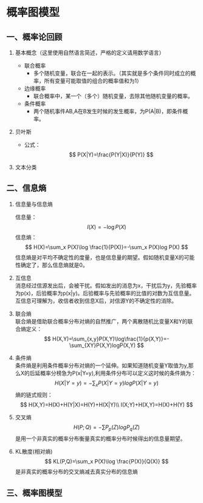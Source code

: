 # 概率图模型

## 一、概率论回顾

1. 基本概念（这里使用自然语言简述，严格的定义请用数学语言）
   - 联合概率
     - 多个随机变量，联合在一起的表示。（其实就是多个条件同时成立的概率，所有变量可能取值的组合的概率值和为1）
   - 边缘概率
     - 联合概率中，某一个（多个）随机变量，去除其他随机变量的概率。
   - 条件概率
     - 两个随机事件AB,A在B发生时候的发生概率，为P(A|B)，即条件概率。

2. 贝叶斯
   - 公式：
    $$
    P(X|Y)=\frac{P(Y|X)}{P(Y)}
    $$

3. 文本分类

## 二、信息熵

1. 信息量与信息熵

    信息量：
    $$
    I(X)=-\log P(X)
    $$
    信息熵：
    $$
    H(X)=\sum_x P(X)\log \frac{1}{P(X)}=-\sum_x P(X)log P(X)
    $$
        信息熵是对平均不确定性的度量，也是信息量的期望。假如随机变量X的可能性确定了，那么信息熵就是0。
2. 互信息  
消息经过信源发出后，会被干扰。假如发出的消息为x，干扰后为y，先验概率为p(x)，后验概率为p(x|y)。后验概率与先验概率的比值的对数为互信息量。  
互信息可理解为，收信者收到信息X后，对信源Y的不确定性的消除。

3. 联合熵  
    联合熵是借助联合概率分布对熵的自然推广，两个离散随机比变量X和Y的联合熵定义：
    $$
    H(X,Y)=\sum_{x,y}P(X,Y)\log\frac{1}{p(X,Y)}=-\sum_{XY}P(X,Y)logP(X,Y)
    $$
4. 条件熵  
    条件熵是利用条件概率分布对熵的一个延伸。如果知道随机变量Y取值为y,那么X的后延概率分榜急为P(x|Y=y),利用条件分布可以定义这时候的条件熵为：
    $$
    H(X|Y=y)=-\sum_xP(X|Y=y)log P(X|Y=y)
    $$
    熵的链式规则：
    $$
    H(X,Y)=H(X)+H(Y|X)=H(Y)+H(X|Y)\\
    I(X;Y)+H(X,Y)=H(X)+H(Y)
    $$

5. 交叉熵
   $$
   H(P;Q)=-\sum P_{p}(Z)logP_q(Z)
   $$
   是用一个非真实的概率分布衡量真实的概率分布时候得出的信息量期望。

6. KL散度(相对熵)
    $$
    KL(P,Q)=\sum_x P(X)\log \frac{P(X)}{Q(X)}
    $$
    是非真实的概率分布的交叉熵减去真实分布的信息熵

## 三、概率图模型